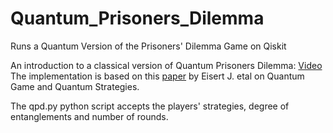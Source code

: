 # Quantum_Prisoners_Dilemma
Runs a Quantum Version of the Prisoners' Dilemma Game on Qiskit

An introduction to a classical version of Quantum Prisoners Dilemma: [Video](https://www.youtube.com/watch?v=_kLb1glm6EM)
The implementation is based on this [paper](https://arxiv.org/pdf/quant-ph/9806088.pdf) by Eisert J. etal on Quantum Game and Quantum Strategies.

The qpd.py python script accepts the players' strategies, degree of entanglements and number of rounds.

